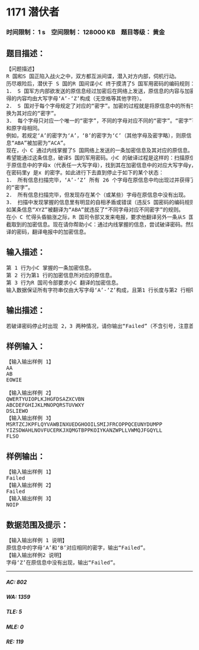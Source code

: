 # 1171 潜伏者   
### 时间限制： 1 s&nbsp;&nbsp;&nbsp;&nbsp;空间限制： 128000 KB&nbsp;&nbsp;&nbsp;&nbsp;题目等级： 黄金  
## 题目描述：  

<pre>
【问题描述】  
R 国和S 国正陷入战火之中，双方都互派间谍，潜入对方内部，伺机行动。  
历尽艰险后，潜伏于 S 国的R 国间谍小C 终于摸清了S 国军用密码的编码规则：  
1． S 国军方内部欲发送的原信息经过加密后在网络上发送，原信息的内容与加密后所  
得的内容均由大写字母‘A’-‘Z’构成（无空格等其他字符）。  
2． S 国对于每个字母规定了对应的“密字”。加密的过程就是将原信息中的所有字母替  
换为其对应的“密字”。  
3． 每个字母只对应一个唯一的“密字”，不同的字母对应不同的“密字”。“密字”可以  
和原字母相同。  
例如，若规定‘A’的密字为‘A’，‘B’的密字为‘C’（其他字母及密字略），则原信  
息“ABA”被加密为“ACA”。  
现在，小 C 通过内线掌握了S 国网络上发送的一条加密信息及其对应的原信息。小C  
希望能通过这条信息，破译S 国的军用密码。小C 的破译过程是这样的：扫描原信息，对  
于原信息中的字母x（代表任一大写字母），找到其在加密信息中的对应大写字母y，并认为  
在密码里y 是x 的密字。如此进行下去直到停止于如下的某个状态：  
1． 所有信息扫描完毕，‘A’-‘Z’ 所有 26 个字母在原信息中均出现过并获得了相应  
的“密字”。  
2． 所有信息扫描完毕，但发现存在某个（或某些）字母在原信息中没有出现。  
3． 扫描中发现掌握的信息里有明显的自相矛盾或错误（违反S 国密码的编码规则）。例  
如某条信息“XYZ”被翻译为“ABA”就违反了“不同字母对应不同密字”的规则。  
在小 C 忙得头昏脑涨之际，R 国司令部又发来电报，要求他翻译另外一条从S 国刚刚  
截取到的加密信息。现在请你帮助小C：通过内线掌握的信息，尝试破译密码。然后利用破  
译的密码，翻译电报中的加密信息。
</pre>
  
  
## 输入描述：  

<pre>
第 1 行为小C 掌握的一条加密信息。  
第 2 行为第1 行的加密信息所对应的原信息。  
第 3 行为R 国司令部要求小C 翻译的加密信息。  
输入数据保证所有字符串仅由大写字母‘A’-‘Z’构成，且第1 行长度与第2 行相等。
</pre>
  
  
## 输出描述：  

<pre>
若破译密码停止时出现 2，3 两种情况，请你输出“Failed”（不含引号，注意首字母大写，其它小写）。否则请输出利用密码翻译电报中加密信息后得到的原信息。
</pre>
  
  
## 样例输入：  

<pre>
【输入输出样例 1】  
AA  
AB  
EOWIE
 
【输入输出样例 2】
QWERTYUIOPLKJHGFDSAZXCVBN
ABCDEFGHIJKLMNOPQRSTUVWXY
DSLIEWO
【输入输出样例 3】  
MSRTZCJKPFLQYVAWBINXUEDGHOOILSMIJFRCOPPQCEUNYDUMPP  
YIZSDWAHLNOVFUCERKJXQMGTBPPKOIYKANZWPLLVWMQJFGQYLL  
FLSO
</pre>
  
  
## 样例输出：  

<pre>
【输入输出样例 1】  
Failed
【输入输出样例 2】
Failed
【输入输出样例 3】  
NOIP
</pre>
  
  
## 数据范围及提示：  

<pre>
【输入输出样例 1 说明】  
原信息中的字母‘A’和‘B’对应相同的密字，输出“Failed”。
【输入输出样例2 说明】  
字母‘Z’在原信息中没有出现，输出“Failed”。
</pre>
  
  
***  

##### AC: 802  
##### WA: 1359  
##### TLE: 5  
##### MLE: 0  
##### RE: 119  
